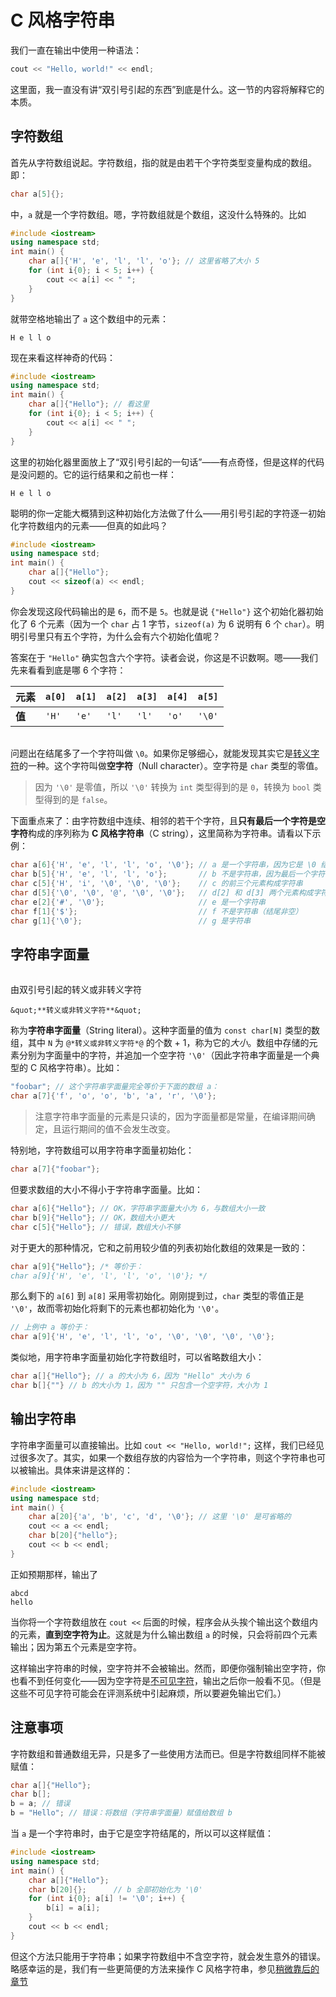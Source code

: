 # C 风格字符串

我们一直在输出中使用一种语法：
```cpp
cout << "Hello, world!" << endl;
```
这里面，我一直没有讲“双引号引起的东西”到底是什么。这一节的内容将解释它的本质。

## 字符数组

首先从字符数组说起。字符数组，指的就是由若干个字符类型变量构成的数组。即：
```cpp
char a[5]{};
```
中，`a` 就是一个字符数组。嗯，字符数组就是个数组，这没什么特殊的。比如
```CPP
#include <iostream>
using namespace std;
int main() {
    char a[]{'H', 'e', 'l', 'l', 'o'}; // 这里省略了大小 5
    for (int i{0}; i < 5; i++) {
        cout << a[i] << " ";
    }
}
```
就带空格地输出了 `a` 这个数组中的元素：
```io
H e l l o
```
现在来看这样神奇的代码：
```CPP
#include <iostream>
using namespace std;
int main() {
    char a[]{"Hello"}; // 看这里
    for (int i{0}; i < 5; i++) {
        cout << a[i] << " ";
    }
}
```
这里的初始化器里面放上了“双引号引起的一句话”——有点奇怪，但是这样的代码是没问题的。它的运行结果和之前也一样：
```io
H e l l o
```
聪明的你一定能大概猜到这种初始化方法做了什么——用引号引起的字符逐一初始化字符数组内的元素——但真的如此吗？
```CPP
#include <iostream>
using namespace std;
int main() {
    char a[]{"Hello"};
    cout << sizeof(a) << endl;
}
```
你会发现这段代码输出的是 `6`，而不是 `5`。也就是说 `{"Hello"}` 这个初始化器初始化了 6 个元素（因为一个 `char` 占 1 字节，`sizeof(a)` 为 6 说明有 6 个 `char`）。明明引号里只有五个字符，为什么会有六个初始化值呢？

答案在于 `"Hello"` 确实包含六个字符。读者会说，你这是不识数啊。嗯——我们先来看看到底是哪 6 个字符：

| **元素** | `a[0]` | `a[1]` | `a[2]` | `a[3]` | `a[4]` | `a[5]` |
| -------- | ------ | ------ | ------ | ------ | ------ | ------ |
| **值**   | `'H'`  | `'e'`  | `'l'`  | `'l'`  | `'o'`  | `'\0'` |

<h6 id="idx_空字符"></h6>
<h6 id="idx_C+风格字符串"></h6>

问题出在结尾多了一个字符叫做 `\0`。如果你足够细心，就能发现其实它是[转义字符](/ch02/part1/type_system/character_type.md#idx_转义字符)的一种。这个字符叫做**空字符**（Null character）。空字符是 `char` 类型的零值。

> 因为 `'\0'` 是零值，所以 `'\0'` 转换为 `int` 类型得到的是 `0`，转换为 `bool` 类型得到的是 `false`。

下面重点来了：由字符数组中连续、相邻的若干个字符，且**只有最后一个字符是空字符**构成的序列称为 **C 风格字符串**（C string），这里简称为字符串。请看以下示例：
```cpp
char a[6]{'H', 'e', 'l', 'l', 'o', '\0'}; // a 是一个字符串，因为它是 \0 结尾的
char b[5]{'H', 'e', 'l', 'l', 'o'};       // b 不是字符串，因为最后一个字符非空
char c[5]{'H', 'i', '\0', '\0', '\0'};    // c 的前三个元素构成字符串
char d[5]{'\0', '\0', '@', '\0', '\0'};   // d[2] 和 d[3] 两个元素构成字符串
char e[2]{'#', '\0'};                     // e 是一个字符串
char f[1]{'$'};                           // f 不是字符串（结尾非空）
char g[1]{'\0'};                          // g 是字符串
```
## 字符串字面量

<h6 id="idx_字符串字面量"></h6>

由双引号引起的转义或非转义字符
```sdsc-legacy
&quot;**转义或非转义字符**&quot;
```
称为**字符串字面量**（String literal）。这种字面量的值为 `const char[N]` 类型的数组，其中 `N` 为 `@*转义或非转义字符*@` 的个数 + 1，称为它的*大小*。数组中存储的元素分别为字面量中的字符，并追加一个空字符 `'\0'`（因此字符串字面量是一个典型的 C 风格字符串）。比如：
```cpp
"foobar"; // 这个字符串字面量完全等价于下面的数组 a：
char a[7]{'f', 'o', 'o', 'b', 'a', 'r', '\0'};
```

> 注意字符串字面量的元素是只读的，因为字面量都是常量，在编译期间确定，且运行期间的值不会发生改变。

特别地，字符数组可以用字符串字面量初始化：
```cpp
char a[7]{"foobar"};
```
但要求数组的大小不得小于字符串字面量。比如：
```cpp
char a[6]{"Hello"}; // OK，字符串字面量大小为 6，与数组大小一致
char b[9]{"Hello"}; // OK，数组大小更大
char c[5]{"Hello"}; // 错误，数组大小不够
```
对于更大的那种情况，它和之前用较少值的列表初始化数组的效果是一致的：
```cpp
char a[9]{"Hello"}; /* 等价于：
char a[9]{'H', 'e', 'l', 'l', 'o', '\0'}; */
```
那么剩下的 `a[6]` 到 `a[8]` 采用零初始化。刚刚提到过，`char` 类型的零值正是 `'\0'`，故而零初始化将剩下的元素也都初始化为 `'\0'`。
```cpp
// 上例中 a 等价于：
char a[9]{'H', 'e', 'l', 'l', 'o', '\0', '\0', '\0', '\0'};
```

类似地，用字符串字面量初始化字符数组时，可以省略数组大小：
```cpp
char a[]{"Hello"}; // a 的大小为 6，因为 "Hello" 大小为 6
char b[]{""} // b 的大小为 1，因为 "" 只包含一个空字符，大小为 1
```
## 输出字符串

字符串字面量可以直接输出。比如 `cout << "Hello, world!";` 这样，我们已经见过很多次了。其实，如果一个数组存放的内容恰为一个字符串，则这个字符串也可以被输出。具体来讲是这样的：
```CPP
#include <iostream>
using namespace std;
int main() {
    char a[20]{'a', 'b', 'c', 'd', '\0'}; // 这里 '\0' 是可省略的
    cout << a << endl;
    char b[20]{"hello"};
    cout << b << endl;
}
```

正如预期那样，输出了
```io
abcd
hello
```
当你将一个字符数组放在 `cout <<` 后面的时候，程序会从头挨个输出这个数组内的元素，**直到空字符为止**。这就是为什么输出数组 `a` 的时候，只会将前四个元素输出；因为第五个元素是空字符。

这样输出字符串的时候，空字符并不会被输出。然而，即便你强制输出空字符，你也看不到任何变化——因为空字符是[不可见字符](/ch02/part1/type_system/character_type.md#idx_不可见字符)，输出之后你一般看不见。（但是这些不可见字符可能会在评测系统中引起麻烦，所以要避免输出它们。）

## 注意事项

字符数组和普通数组无异，只是多了一些使用方法而已。但是字符数组同样不能被赋值：
```cpp
char a[]{"Hello"};
char b[];
b = a; // 错误
b = "Hello"; // 错误：将数组（字符串字面量）赋值给数组 b
```
当 `a` 是一个字符串时，由于它是空字符结尾的，所以可以这样赋值：
```CPP
#include <iostream>
using namespace std;
int main() {
    char a[]{"Hello"};
    char b[20]{};      // b 全部初始化为 '\0'
    for (int i{0}; a[i] != '\0'; i++) {
        b[i] = a[i];
    }
    cout << b << endl;
}
```
但这个方法只能用于字符串；如果字符数组中不含空字符，就会发生意外的错误。略感幸运的是，我们有一些更简便的方法来操作 C 风格字符串，参见[稍微靠后的章节](/ch04/pointer/pointer_and_array#C-风格字符串库)
